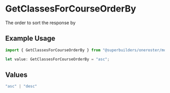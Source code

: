 # GetClassesForCourseOrderBy

The order to sort the response by

## Example Usage

```typescript
import { GetClassesForCourseOrderBy } from "@superbuilders/oneroster/models/operations";

let value: GetClassesForCourseOrderBy = "asc";
```

## Values

```typescript
"asc" | "desc"
```